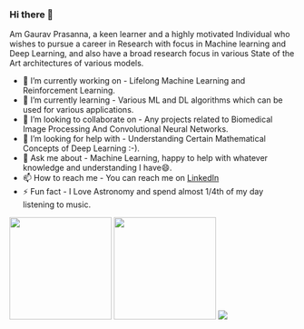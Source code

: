 ### Hi there 👋
Am Gaurav Prasanna, a keen learner and a highly motivated Individual who wishes to pursue a career in Research with focus in Machine learning and Deep Learning, and also have a broad research focus in various State of the Art architectures of various models.

- 🔭 I’m currently working on - Lifelong Machine Learning and Reinforcement Learning.
- 🌱 I’m currently learning - Various ML and DL algorithms which can be used for various applications.
- 👯 I’m looking to collaborate on - Any projects related to Biomedical Image Processing And Convolutional Neural Networks.
- 🤔 I’m looking for help with - Understanding Certain Mathematical Concepts of Deep Learning :-).
- 💬 Ask me about - Machine Learning, happy to help with whatever knowledge and understanding I have😄.
- 📫 How to reach me - You can reach me on <a href = "https://www.linkedin.com/in/gaurav-prasanna-12400b191/"> LinkedIn </a>
- ⚡ Fun fact - I Love Astronomy and spend almost 1/4th of my day listening to music.
<div>
<img height="180em" src = "https://github-readme-stats.vercel.app/api?username=circuit-geek&&show_icons=true&title_color=ffffff&icon_color=bb2acf&text_color=daf7dc&bg_color=151515">
<img height="180em" src = "https://github-readme-stats.vercel.app/api/top-langs/?username=circuit-geek&layout=compact&theme=dracula">
<img src = "https://activity-graph.herokuapp.com/graph?username=circuit-geek&theme=dracula">
</div>


